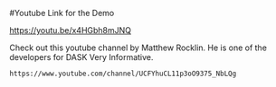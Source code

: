 #Youtube Link for the Demo

https://youtu.be/x4HGbh8mJNQ

Check out this youtube channel by Matthew Rocklin. He is one of the developers for DASK
Very Informative.
```
https://www.youtube.com/channel/UCFYhuCL11p3oO9375_NbLQg
```